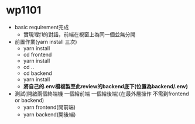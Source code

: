 # wp1101
- basic requirement完成
  - 實現1對1的對話，前端在視窗上為同一個並無分開
- 前置作業(yarn install 三次)
  - yarn install 
  - cd frontend
  - yarn install
  - cd ..
  - cd backend 
  - yarn install
  - **將自己的.env檔複製至此review的backend底下(位置為backend/.env)** 
- 測試(開啟兩個終端機 一個給前端 一個給後端)(在最外層操作 不需到frontend or backend)
  - yarn frontend(開前端)
  - yarn backend(開後端)